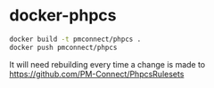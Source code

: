 # docker-phpcs

```bash
docker build -t pmconnect/phpcs .
docker push pmconnect/phpcs
```

It will need rebuilding every time a change is made to https://github.com/PM-Connect/PhpcsRulesets
